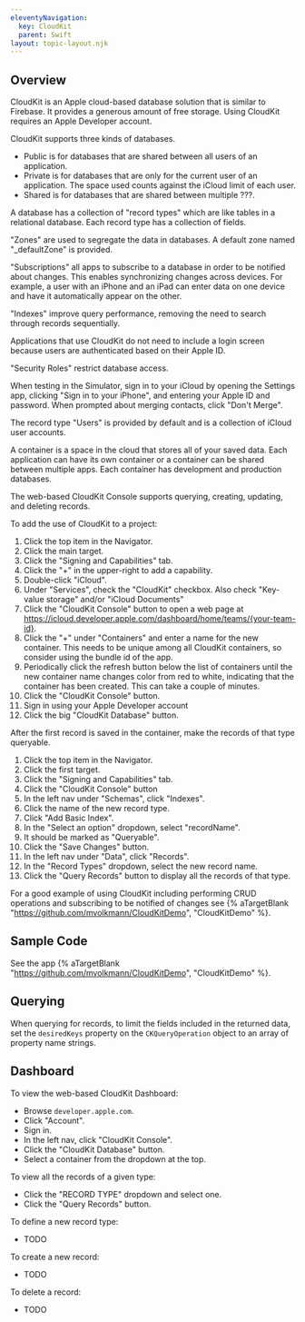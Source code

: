 ```yaml
---
eleventyNavigation:
  key: CloudKit
  parent: Swift
layout: topic-layout.njk
---
```


## Overview

CloudKit is an Apple cloud-based database solution that is similar to Firebase.
It provides a generous amount of free storage.
Using CloudKit requires an Apple Developer account.

CloudKit supports three kinds of databases.

- Public is for databases that are shared between all users of an application.
- Private is for databases that are only for the current user of an application.
  The space used counts against the iCloud limit of each user.
- Shared is for databases that are shared between multiple ???.

A database has a collection of "record types"
which are like tables in a relational database.
Each record type has a collection of fields.

"Zones" are used to segregate the data in databases.
A default zone named "\_defaultZone" is provided.

"Subscriptions" all apps to subscribe to a database
in order to be notified about changes.
This enables synchronizing changes across devices.
For example, a user with an iPhone and an iPad can
enter data on one device and have it automatically appear on the other.

"Indexes" improve query performance,
removing the need to search through records sequentially.

Applications that use CloudKit do not need to include a login screen
because users are authenticated based on their Apple ID.

"Security Roles" restrict database access.

When testing in the Simulator, sign in to your iCloud
by opening the Settings app, clicking "Sign in to your iPhone",
and entering your Apple ID and password.
When prompted about merging contacts, click "Don't Merge".

The record type "Users" is provided by default
and is a collection of iCloud user accounts.

A container is a space in the cloud that stores all of your saved data.
Each application can have its own container or
a container can be shared between multiple apps.
Each container has development and production databases.

The web-based CloudKit Console supports
querying, creating, updating, and deleting records.

To add the use of CloudKit to a project:

1. Click the top item in the Navigator.
1. Click the main target.
1. Click the "Signing and Capabilities" tab.
1. Click the "+" in the upper-right to add a capability.
1. Double-click "iCloud".
1. Under "Services", check the "CloudKit" checkbox.
   Also check "Key-value storage" and/or "iCloud Documents"
1. Click the "CloudKit Console" button to open a web page at
   https://icloud.developer.apple.com/dashboard/home/teams/{your-team-id}.
1. Click the "+" under "Containers" and enter a name for the new container.
   This needs to be unique among all CloudKit containers,
   so consider using the bundle id of the app.
1. Periodically click the refresh button below the list of containers
   until the new container name changes color from red to white,
   indicating that the container has been created.
   This can take a couple of minutes.
1. Click the "CloudKit Console" button.
1. Sign in using your Apple Developer account
1. Click the big "CloudKit Database" button.

After the first record is saved in the container,
make the records of that type queryable.

1. Click the top item in the Navigator.
1. Click the first target.
1. Click the "Signing and Capabilities" tab.
1. Click the "CloudKit Console" button
1. In the left nav under "Schemas", click "Indexes".
1. Click the name of the new record type.
1. Click "Add Basic Index".
1. In the "Select an option" dropdown, select "recordName".
1. It should be marked as "Queryable".
1. Click the "Save Changes" button.
1. In the left nav under "Data", click "Records".
1. In the "Record Types" dropdown, select the new record name.
1. Click the "Query Records" button to display all the records of that type.

For a good example of using CloudKit including performing CRUD operations
and subscribing to be notified of changes see
{% aTargetBlank "https://github.com/mvolkmann/CloudKitDemo", "CloudKitDemo" %}.

## Sample Code

See the app {% aTargetBlank "https://github.com/mvolkmann/CloudKitDemo",
"CloudKitDemo" %}.

## Querying

When querying for records, to limit the fields included in the returned data,
set the `desiredKeys` property on the `CKQueryOperation` object
to an array of property name strings.

## Dashboard

To view the web-based CloudKit Dashboard:

- Browse `developer.apple.com`.
- Click "Account".
- Sign in.
- In the left nav, click "CloudKit Console".
- Click the "CloudKit Database" button.
- Select a container from the dropdown at the top.

To view all the records of a given type:

- Click the "RECORD TYPE" dropdown and select one.
- Click the "Query Records" button.

To define a new record type:

- TODO

To create a new record:

- TODO

To delete a record:

- TODO
